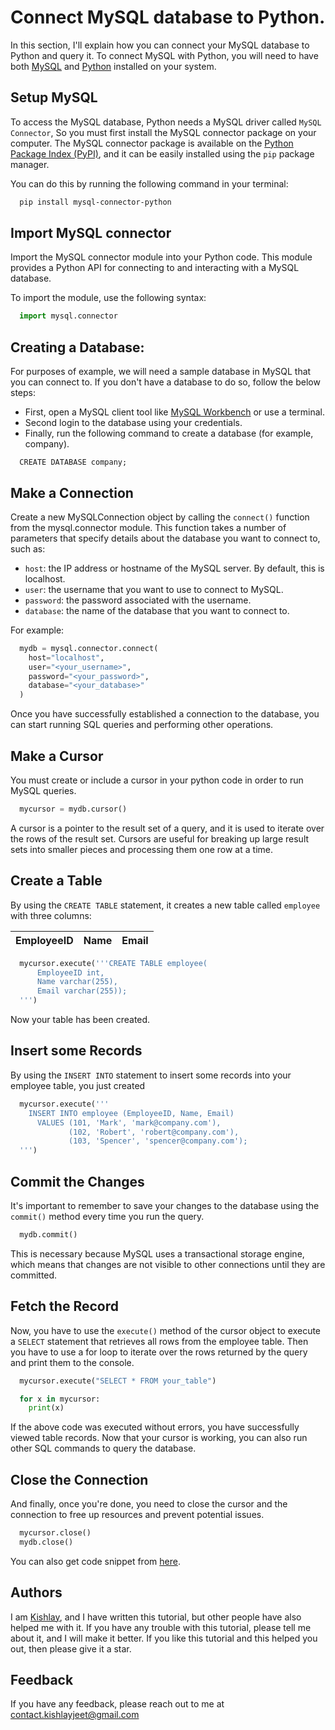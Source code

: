# Connect MySQL database to Python.

In this section, I'll explain how you can connect your MySQL database to Python and query it.
To connect MySQL with Python, you will need to have both [MySQL](https://dev.mysql.com/downloads/) and [Python](https://www.python.org/downloads/) installed on your system.

## Setup MySQL

To access the MySQL database, Python needs a MySQL driver called `MySQL Connector`, So you must first install the MySQL connector package on your computer.
The MySQL connector package is available on the [Python Package Index (PyPI)](https://pypi.org), and it can be easily installed using the `pip` package manager.

You can do this by running the following command in your terminal:

```bash
  pip install mysql-connector-python
```

## Import MySQL connector

Import the MySQL connector module into your Python code.
This module provides a Python API for connecting to and interacting with a MySQL database.

To import the module, use the following syntax:

```python
  import mysql.connector
```

## Creating a Database:

For purposes of example, we will need a sample database in MySQL that you can connect to.
If you don't have a database to do so, follow the below steps:

- First, open a MySQL client tool like [MySQL Workbench](https://dev.mysql.com/downloads/workbench/) or use a terminal.
- Second login to the database using your credentials.
- Finally, run the following command to create a database (for example, company).

```mysql
  CREATE DATABASE company;
```

## Make a Connection

Create a new MySQLConnection object by calling the `connect()` function from the mysql.connector module.
This function takes a number of parameters that specify details about the database you want to connect to, such as:

- `host`: the IP address or hostname of the MySQL server. By default, this is localhost.
- `user`: the username that you want to use to connect to MySQL.
- `password`: the password associated with the username.
- `database`: the name of the database that you want to connect to.

For example:

```python
  mydb = mysql.connector.connect(
    host="localhost",
    user="<your_username>",
    password="<your_password>",
    database="<your_database>"
  )
```

Once you have successfully established a connection to the database, you can start running SQL queries and performing other operations.

## Make a Cursor

You must create or include a cursor in your python code in order to run MySQL queries.

```python
  mycursor = mydb.cursor()
```

A cursor is a pointer to the result set of a query, and it is used to iterate over the rows of the result set.
Cursors are useful for breaking up large result sets into smaller pieces and processing them one row at a time.

## Create a Table

By using the `CREATE TABLE` statement, it creates a new table called `employee` with three columns:

| EmployeeID | Name | Email |
| :--------- | :--- | :---- |

```python
  mycursor.execute('''CREATE TABLE employee(
      EmployeeID int,
      Name varchar(255),
      Email varchar(255));
  ''')
```

Now your table has been created.

## Insert some Records

By using the `INSERT INTO` statement to insert some records into your employee table, you just created

```python
  mycursor.execute('''
    INSERT INTO employee (EmployeeID, Name, Email)
      VALUES (101, 'Mark', 'mark@company.com'),
             (102, 'Robert', 'robert@company.com'),
             (103, 'Spencer', 'spencer@company.com');
  ''')
```

## Commit the Changes

It's important to remember to save your changes to the database using the `commit()` method every time you run the query.

```python
  mydb.commit()
```

This is necessary because MySQL uses a transactional storage engine, which means that changes are not visible to other connections until they are committed.

## Fetch the Record

Now, you have to use the `execute()` method of the cursor object to execute a `SELECT` statement that retrieves all rows from the employee table.
Then you have to use a for loop to iterate over the rows returned by the query and print them to the console.

```python
  mycursor.execute("SELECT * FROM your_table")

  for x in mycursor:
    print(x)
```

If the above code was executed without errors, you have successfully viewed table records.
Now that your cursor is working, you can also run other SQL commands to query the database.

## Close the Connection

And finally, once you're done, you need to close the cursor and the connection to free up resources and prevent potential issues.

```python
  mycursor.close()
  mydb.close()
```

You can also get code snippet from [here](https://github.com/kishlayjeet/Conenct-MySql-database-with-Python/blob/1ab44e07ea0d78122d00e01dc0ef1063f496df99/code-snippet.py).

## Authors

I am [Kishlay](https://www.github.com/kishlayjeet), and I have written this tutorial, but other people have also helped me with it.
If you have any trouble with this tutorial, please tell me about it, and I will make it better.
If you like this tutorial and this helped you out, then please give it a star.

## Feedback

If you have any feedback, please reach out to me at contact.kishlayjeet@gmail.com
